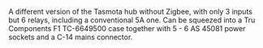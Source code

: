 A different version of the Tasmota hub without Zigbee, with only 3 inputs but 6 relays, including a conventional 5A one.
Can be squeezed into a Tru Components F1 TC-6649500 case together with 5 - 6 AS 45081 power sockets and a C-14 mains connector.
